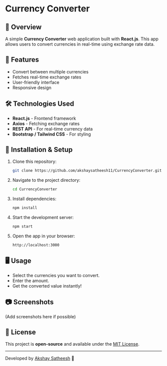 # Currency Converter

## 📌 Overview
A simple **Currency Converter** web application built with **React.js**. This app allows users to convert currencies in real-time using exchange rate data.

## 🚀 Features
- Convert between multiple currencies
- Fetches real-time exchange rates
- User-friendly interface
- Responsive design

## 🛠️ Technologies Used
- **React.js** - Frontend framework
- **Axios** - Fetching exchange rates
- **REST API** - For real-time currency data
- **Bootstrap / Tailwind CSS** - For styling

## 🔧 Installation & Setup
1. Clone this repository:
   ```sh
   git clone https://github.com/akshaysatheesh11/CurrencyConverter.git
   ```
2. Navigate to the project directory:
   ```sh
   cd CurrencyConverter
   ```
3. Install dependencies:
   ```sh
   npm install
   ```
4. Start the development server:
   ```sh
   npm start
   ```
5. Open the app in your browser:
   ```
   http://localhost:3000
   ```

## 🖥️ Usage
- Select the currencies you want to convert.
- Enter the amount.
- Get the converted value instantly!

## 📷 Screenshots
(Add screenshots here if possible)

## 📜 License
This project is **open-source** and available under the [MIT License](LICENSE).

---
Developed by [Akshay Satheesh](https://github.com/akshaysatheesh11) 🚀

